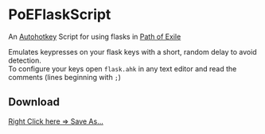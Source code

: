 # PoEFlaskScript
An [Autohotkey](https://autohotkey.com/) Script for using flasks in [Path of Exile](http://pathofexile.com/)

Emulates keypresses on your flask keys with a short, random delay to avoid detection.  
To configure your keys open `flask.ahk` in any text editor and read the comments (lines beginning with `;`)

## Download
[Right Click here => Save As...](https://raw.githubusercontent.com/PatrickSpemann/PoEFlaskScript/master/flask.ahk) 
